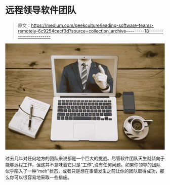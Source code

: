 # 远程领导软件团队

> 原文：<https://medium.com/geekculture/leading-software-teams-remotely-6c9254cecf0d?source=collection_archive---------18----------------------->

![](img/168b44df6a9e0edcdb386cbabcefbb20.png)

过去几年对任何地方的团队来说都是一个巨大的挑战。尽管软件团队天生就倾向于能够远程工作，但这并不意味着它只是“工作”,没有任何问题。如果你领导的团队似乎陷入了一种“meh”状态，或者只是想在事情发生之前让你的团队取得成功，那么你可以很容易地采取一些措施。